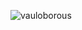 ![vauloborous](https://i.ibb.co/WVJv10K/f8faa1b0-c2c9-4dbf-8f62-8f81cad8f351-b9775f6a-0760-470a-83f0-74c76aded9f2.png)